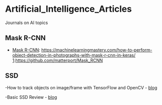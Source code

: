 # Artificial_Intelligence_Articles
Journals on AI topics

## Mask R-CNN
* [Mask R-CNN][1]:
https://machinelearningmastery.com/how-to-perform-object-detection-in-photographs-with-mask-r-cnn-in-keras/
[1]:https://github.com/matterport/Mask_RCNN
## SSD

-How to track objects on image/frame with TensorFlow and OpenCV - [blog][1]

-Basic SSD Review - [blog][2]

[1]:https://medium.com/hal24k-techblog/how-to-track-objects-in-the-real-world-with-tensorflow-sort-and-opencv-a64d9564ccb1
[2]:https://towardsdatascience.com/review-ssd-single-shot-detector-object-detection-851a94607d11
